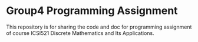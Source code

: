  # Group4 Programming Assignment
This repository is for sharing the code and doc for programming assignment of course ICSI521 Discrete Mathematics and Its Applications.
